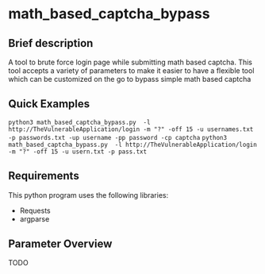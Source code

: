 # math_based_captcha_bypass

## Brief description
A tool to brute force login page while submitting math based captcha.
This tool accepts a variety of parameters to make it easier to have a flexible tool which can be customized on the go to bypass simple math based captcha

## Quick Examples
```python3 math_based_captcha_bypass.py  -l http://TheVulnerableApplication/login -m "?" -off 15 -u usernames.txt -p passwords.txt -up username -pp password -cp captcha```
```python3 math_based_captcha_bypass.py  -l http://TheVulnerableApplication/login -m "?" -off 15 -u usern.txt -p pass.txt```

## Requirements
This python program uses the following libraries:
- Requests
- argparse

## Parameter Overview
TODO
